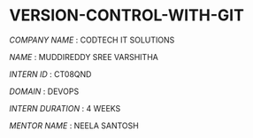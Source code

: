 # VERSION-CONTROL-WITH-GIT

*COMPANY NAME* : CODTECH IT SOLUTIONS

*NAME* : MUDDIREDDY SREE VARSHITHA

*INTERN ID* : CT08QND

*DOMAIN* : DEVOPS

*INTERN DURATION* : 4 WEEKS

*MENTOR NAME* : NEELA SANTOSH
